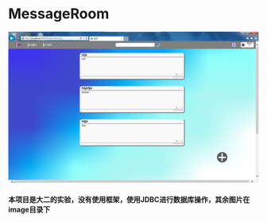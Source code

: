# MessageRoom
![IndexImage](https://raw.githubusercontent.com/jASSSSSSON/MessageRoom/master/image/主页界面.png)

#### 本项目是大二的实验，没有使用框架，使用JDBC进行数据库操作，其余图片在image目录下
